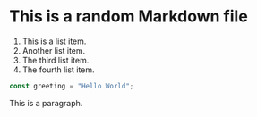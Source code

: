 # This is a random Markdown file

1. This is a list item.
2. Another list item.
3. The third list item.
4. The fourth list item.

```js
const greeting = "Hello World";
```

This is a paragraph.
